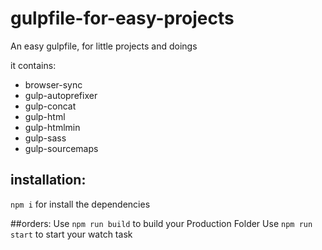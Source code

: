# gulpfile-for-easy-projects
An easy gulpfile, for little projects and doings

it contains: 
* browser-sync
* gulp-autoprefixer
* gulp-concat
* gulp-html
* gulp-htmlmin
* gulp-sass
* gulp-sourcemaps

## installation:
`npm i` for install the dependencies

##orders:
Use `npm run build` to build your Production Folder
Use `npm run start` to start your watch task 
